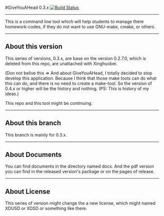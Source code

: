 #GiveYouAHead 0.3.x
[![Build Status](https://travis-ci.org/Qinka/GiveYouAHead.svg?branch=0.3.x-master)](https://travis-ci.org/Qinka/GiveYouAHead)

---

This is a command line tool which will help students to manage there homework-codes, if they do not want to use GNU-make, cmake, or others.

---

## About this version

This series of versions, 0.3.x, are base on the version 0.2.7.0, which is deleted from this repo,
are unattached with Xinghuobei.

(Don not belive this => And about GiveYouAHead, I totally decided to stop develop this application. Because I think that those make tools can do what this can do, and there is no need to create a make-tool. So the version of 0.4.x or higher will be the history and nothing. (PS: This is history of my ideas.)

This repo and this tool might be continuing.


---


## About this branch

This branch is mainly for 0.3.x.

---

## About Documents

You can find documents in the directory named docs. And the pdf version you can find in the released version's package or on the pages of release.  

---

## About License

This series of version might change the a new license, which might named XDUSD or XDSD or something like there. 

